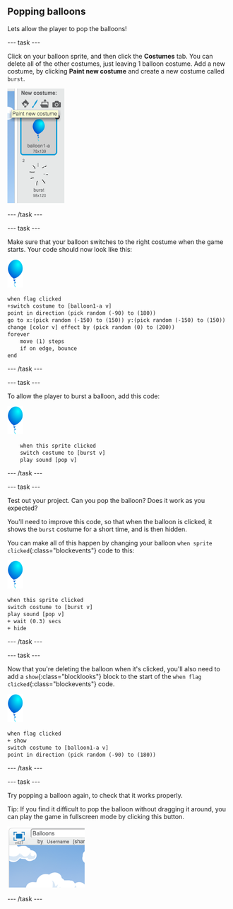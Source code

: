 ## Popping balloons

Lets allow the player to pop the balloons!

--- task ---

Click on your balloon sprite, and then click the **Costumes** tab. You can delete all of the other costumes, just leaving 1 balloon costume. Add a new costume, by clicking **Paint new costume** and create a new costume called `burst`.

![balloon costume called burst](images/balloons-costume.png)

--- /task ---

--- task ---

Make sure that your balloon switches to the right costume when the game starts. Your code should now look like this:

![balloon sprite](images/balloon-sprite.png)

```blocks
when flag clicked
+switch costume to [balloon1-a v]
point in direction (pick random (-90) to (180))
go to x:(pick random (-150) to (150)) y:(pick random (-150) to (150))
change [color v] effect by (pick random (0) to (200))
forever
	move (1) steps
	if on edge, bounce
end
```

--- /task ---

--- task ---

To allow the player to burst a balloon, add this code:

![balloon sprite](images/balloon-sprite.png)

```blocks
	when this sprite clicked
	switch costume to [burst v]
	play sound [pop v]
```

--- /task ---

--- task ---

Test out your project. Can you pop the balloon? Does it work as you expected? 

You'll need to improve this code, so that when the balloon is clicked, it shows the `burst` costume for a short time, and is then hidden. 

You can make all of this happen by changing your balloon `when sprite clicked`{:class="blockevents"} code to this:

![balloon sprite](images/balloon-sprite.png)

```blocks
when this sprite clicked
switch costume to [burst v]
play sound [pop v]
+ wait (0.3) secs
+ hide
```

--- /task ---

--- task ---

Now that you're deleting the balloon when it's clicked, you'll also need to add a `show`{:class="blocklooks"} block to the start of the `when flag clicked`{:class="blockevents"} code.

![balloon sprite](images/balloon-sprite.png)

```blocks
when flag clicked
+ show
switch costume to [balloon1-a v]
point in direction (pick random (-90) to (180))
```

--- /task ---

--- task ---

Try popping a balloon again, to check that it works properly. 

Tip: If you find it difficult to pop the balloon without dragging it around, you can play the game in fullscreen mode by clicking this button.

![fullscreen button](images/balloons-fullscreen.png)

--- /task ---
